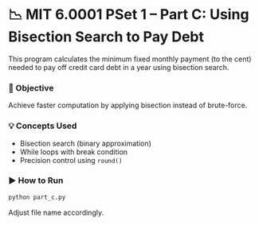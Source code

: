 # 📉 MIT 6.0001 PSet 1 – Part C: Using Bisection Search to Pay Debt

This program calculates the minimum fixed monthly payment (to the cent) needed to pay off credit card debt in a year using bisection search.

### 📌 Objective
Achieve faster computation by applying bisection instead of brute-force.

### 💡 Concepts Used
- Bisection search (binary approximation)
- While loops with break condition
- Precision control using `round()`

### ▶️ How to Run

```bash
python part_c.py
```

Adjust file name accordingly.
